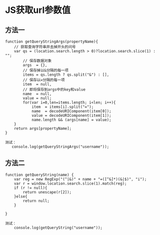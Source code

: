 # JS获取url参数值
## 方法一
    function getQueryStringArgs(propertyName){
		// 获取查询字符串并去掉开头的问号
		var qs = (location.search.length > 0)?location.search.slice(1) : "";
		    // 保存数据对象
		    args  = {}, 
		    // 保存掉以&分隔的每一项  
		    items = qs.length ? qs.split("&") : [],
		    // 保存以=分隔的每一项
		    item  = null,
		    // 即将保存到args中的key和value
		    name  = null,
		    value = null;
		    for(var i=0,len=items.length; i<len; i++){
			    item  = items[i].split("=");
			    name  = decodeURIComponent(item[0]);
			    value = decodeURIComponent(item[1]);
			    name.length && (args[name] = value);
		}
		return args[propertyName];
	}

    测试：
       console.log(getQueryStringArgs("username"));

## 方法二
    function getQueryString(name) { 
		var reg = new RegExp("(^|&)" + name + "=([^&]*)(&|$)", "i"); 
		var r = window.location.search.slice(1).match(reg); 
		if (r != null){
			return unescape(r[2]); 
		}else{
			return null;
		} 
		 
	} 
    
    测试：
	    console.log(getQueryString("username"));
